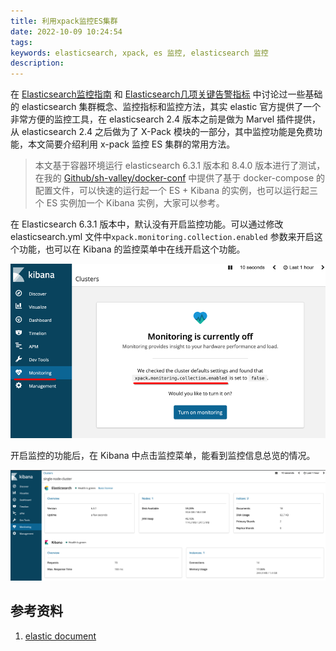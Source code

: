 ```yaml
---
title: 利用xpack监控ES集群
date: 2022-10-09 10:24:54
tags:
keywords: elasticsearch, xpack, es 监控, elasticsearch 监控
description: 
---
```


在 [Elasticsearch监控指南](http://edulinks.cn/2020/03/15/20200315-es-monitoring-guide/) 和 [Elasticsearch几项关键告警指标](http://edulinks.cn/2020/03/14/20200314-es-monitoring-metric/) 中讨论过一些基础的 elasticsearch 集群概念、监控指标和监控方法，其实 elastic 官方提供了一个非常方便的监控工具，在 elasticsearch 2.4 版本之前是做为 Marvel 插件提供，从 elasticsearch 2.4 之后做为了 X-Pack 模块的一部分，其中监控功能是免费功能，本文简要介绍利用 x-pack 监控 ES 集群的常用方法。

> 本文基于容器环境运行 elasticsearch 6.3.1 版本和 8.4.0 版本进行了测试，在我的 [Github/sh-valley/docker-conf](https://github.com/cocowool/sh-valley) 中提供了基于 docker-compose 的配置文件，可以快速的运行起一个 ES + Kibana 的实例，也可以运行起三个 ES 实例加一个 Kibana 实例，大家可以参考。

在 Elasticsearch 6.3.1 版本中，默认没有开启监控功能。可以通过修改 elasticsearch.yml 文件中`xpack.monitoring.collection.enabled` 参数来开启这个功能，也可以在 Kibana 的监控菜单中在线开启这个功能。

![image-20221009211250033](20221009-es-cluster-monitoring/image-20221009211250033.png)

开启监控的功能后，在 Kibana 中点击监控菜单，能看到监控信息总览的情况。

![image-20221009211548185](20221009-es-cluster-monitoring/image-20221009211548185.png)





## 参考资料

1. [elastic document](https://www.elastic.co/guide/en/elasticsearch/reference/6.3/watcher-getting-started.html)
